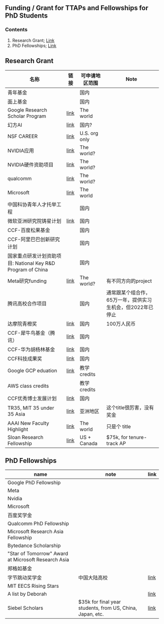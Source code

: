 ## Funding / Grant for TTAPs and Fellowships for PhD Students

### Contents
1. Research Grant; [Link](#research-grant)
2. PhD Fellowships; [Link](#phd-fellowships)


## Research Grant
| 名称                                                        | 链接                                                                                                                                                                                                                                                                                                                                                              | 可申请地区范围 | Note                                                       |
|-------------------------------------------------------------|-------------------------------------------------------------------------------------------------------------------------------------------------------------------------------------------------------------------------------------------------------------------------------------------------------------------------------------------------------------------|----------------|------------------------------------------------------------|
| 青年基金                                                    |                                                                                                                                                                                                                                                                                                                                                                   | 国内           |                                                            |
| 面上基金                                                    |                                                                                                                                                                                                                                                                                                                                                                   | 国内           |                                                            |
| Google Research Scholar Program                             | [link](https://research.google/outreach/research-scholar-program/)                                                                                                                                                                                                                                                                                                        | The world      |                                                            |
| 幻方AI                                                      | [link](https://www.high-flyer.cn/research/)                                                                                                                                                                                                                                                                                                                               | 国内?          |                                                            |
| NSF CAREER                                                  | [link](https://beta.nsf.gov/funding/opportunities/faculty-early-career-development-program-career)                                                                                                                                                                                                                                                                        | U.S. org only  |                                                            |
| NVIDIA应用                                                  | [link](https://www.nvidia.com/en-us/industries/higher-education-research/applied-research-program/)                                                                                                                                                                                                                                                                       | The world?     |                                                            |
| NVIDIA硬件资助项目                                          | [link](https://mynvidia.force.com/HardwareGrant/s/Application)                                                                                                                                                                                                                                                                                                            | The world?     |                                                            |
| qualcomm                                                    | [link](https://www.qualcomm.com/research/university-relations)                                                                                                                                                                                                                                                                                                            | The world?     |                                                            |
| Microsoft                                                   | [link](https://www.microsoft.com/en-us/research/academic-program/microsoft-productivity-research/)                                                                                                                                                                                                                                                                        | The world      |                                                            |
| 中国科协青年人才托举工程                                    |                                                                                                                                                                                                                                                                                                                                                                   | 国内           |                                                            |
| 微软亚洲研究院铸星计划                                      | [link](https://www.msra.cn/zh-cn/connections/academic-programs/startrack)                                                                                                                                                                                                                                                                                                | 国内           |                                                            |
| CCF-百度松果基金                                            |                                                                                                                                                                                                                                                                                                                                                                   | 国内           |                                                            |
| CCF-阿里巴巴创新研究计划                                    |                                                                                                                                                                                                                                                                                                                                                                   | 国内           |                                                            |
| 国家重点研发计划资助项目: National Key R&D Program of China |                                                                                                                                                                                                                                                                                                                                                                   | 国内           |                                                            |
| Meta研究funding                                             | [link](https://research.facebook.com/research-awards/)                                                                                                                                                                                                                                                                                                                    | The world?     | 有不同方向的project                                        |
| 腾讯高校合作项目                                            |                                                                                                                                                                                                                                                                                                                                                                   | 国内           | 通常跟某个组合作，65万一年，提供实习生机会，但2022年已停止 |
| 达摩院青橙奖                                                | [link](https://damo.alibaba.com/damo-academy-young-fellow?lang=zh)                                                                                                                                                                                                                                                                                                        | 国内           | 100万人民币                                                |
| CCF-犀牛鸟基金（腾讯）                                      | [link](https://mp.weixin.qq.com/s?__biz=MjM5MTY5ODE4OQ==&mid=2651526784&idx=1&sn=a27e38b6bc849a5b3f296a97264ffab0&chksm=bd4e2ae28a39a3f44d7b622688a2e93a4bd8ffd50fb3dcd3f74b2588acbe3202986423fb0710&mpshare=1&scene=1&srcid=0729ZHBgnySCbZFEb1LuJrNf&sharer_sharetime=1659087561609&sharer_shareid=c5b6fadc801a2c4ecd6ca0096153aea4&version=4.0.9.99149&platform=mac#rd) | 国内           |                                                            |
| CCF-华为胡杨林基金                                          | [link](https://mp.weixin.qq.com/s?__biz=MjM5MTY5ODE4OQ==&mid=2651526923&idx=1&sn=43caeab6b55ba40ba736d2a72e0ca11c&chksm=bd4e2b698a39a27f349c6ac93754a8bcad97bdb245a5cfd7ae462091900ac1a67d6716afce0e&mpshare=1&scene=1&srcid=0801kPEJS2U8sWH1NL0nVt0Z&sharer_sharetime=1659346144614&sharer_shareid=c5b6fadc801a2c4ecd6ca0096153aea4&version=4.0.9.99149&platform=mac#rd) | 国内           |                                                            |
| CCF科技成果奖                                               | [link](https://mp.weixin.qq.com/s?__biz=MjM5MTY5ODE4OQ==&mid=2651529471&idx=1&sn=06a1308372d72faf029e1dd4ff0c08d9&chksm=bd4e1c9d8a39958bff0122bf2c1607deac93234524bceacd7f13e0c5d83702279775e23d0126&mpshare=1&scene=1&srcid=0818Mz94BVedMMRCBVOpfBtj&sharer_sharetime=1660813802956&sharer_shareid=c5b6fadc801a2c4ecd6ca0096153aea4&version=4.0.9.99149&platform=mac#rd) | 国内           |                                                            |
| Google GCP eduation                                         | [link](https://edu.google.com/programs/express-interest/?modal_active=none)                                                                                                                                                                                                                                                                                               | 教学credits    |                                                            |
| AWS class credits                                           |                                                                                                                                                                                                                                                                                                                                                                   | 教学credits    |                                                            |
| CCF优秀博士发展计划                                         | [link](https://mp.weixin.qq.com/s?__biz=MjM5MTY5ODE4OQ==&mid=2651530270&idx=1&sn=571ada3d01272fd2a3f237180b14dcdd&chksm=bd4e187c8a39916a4ad099ae90edbb08f3d1af539df8f5f60c2e7060ce474edd96aa05eb7d80&mpshare=1&scene=1&srcid=0830greLZB2rSRlGaKMP1w7u&sharer_sharetime=1661850938788&sharer_shareid=c5b6fadc801a2c4ecd6ca0096153aea4&version=4.0.9.99149&platform=mac#rd) | 国内           |                                                            |
| TR35, MIT 35 under 35 Asia                                        |                 [link](http://tr35.mittrasia.com/#criteria) | 亚洲地区    |     这个title很厉害，没有奖金                         |
| AAAI New Faculty Highlight                                       |                 [link](https://aaai.org/Conferences/AAAI-21/aaai-new-faculty-highlights-program/) | The world	    |     只是个 title               |
| Sloan Research Fellowship                                       |                 [link](https://sloan.org/fellowships) | US + Canada	    |     $75k, for tenure-track AP |

## PhD Fellowships

| name                                                | note | link |
|-----------------------------------------------------|------|------|
| Google PhD Fellowship                               |      |      |
| Meta                                                |      |      |
| Nvidia                                              |      |      |
| Microsoft                                           |      |      |
| 百度奖学金                                          |      |      |
| Qualcomm PhD Fellowship                             |      |      |
| Microsoft Research Asia Fellowship                  |      |      |
| Bytedance Scholarship                               |      |      |
| "Star of Tomorrow" Award at Microsoft Research Asia |      |      |
| 郑格如基金                                          |      |      |
| 字节跳动奖学金                                          |   中国大陆高校   |   [link](https://ur.bytedance.com/scholarship)   |
| MIT EECS Rising Stars                                          |      |      |
| A list by Deborah                                          |      |   [link](https://github.com/dhanus/graduate-fellowships)   |
| Siebel Scholars                                          |  $35k for final year students, from US, China, Japan, etc.    |   [link](https://www.siebelscholars.com/)   |
